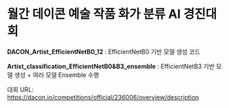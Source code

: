 # 월간 데이콘 예술 작품 화가 분류 AI 경진대회

**DACON_Artist_EfficientNetB0_12** : EfficientNetB0 기반 모델 생성 코드

**Artist_classification_EfficientNetB0&B3_ensemble** : EfficientNetB3 기반 모델 생성 + 여러 모델 Ensemble 수행

대회 URL: https://dacon.io/competitions/official/236006/overview/description
